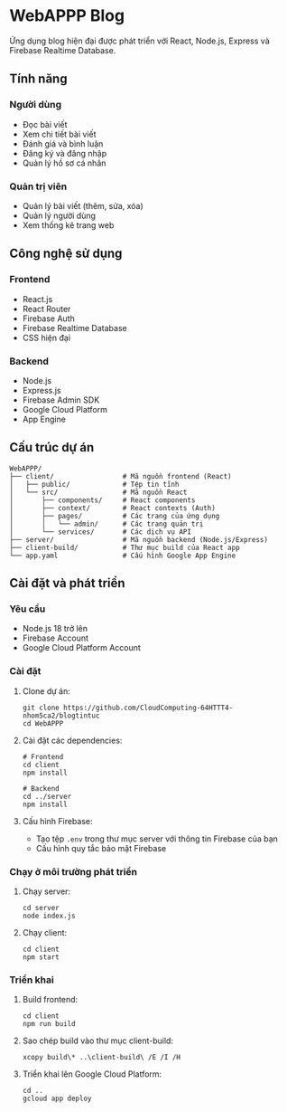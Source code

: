 # WebAPPP Blog

Ứng dụng blog hiện đại được phát triển với React, Node.js, Express và Firebase Realtime Database.

## Tính năng

### Người dùng

- Đọc bài viết
- Xem chi tiết bài viết
- Đánh giá và bình luận
- Đăng ký và đăng nhập
- Quản lý hồ sơ cá nhân

### Quản trị viên

- Quản lý bài viết (thêm, sửa, xóa)
- Quản lý người dùng
- Xem thống kê trang web

## Công nghệ sử dụng

### Frontend

- React.js
- React Router
- Firebase Auth
- Firebase Realtime Database
- CSS hiện đại

### Backend

- Node.js
- Express.js
- Firebase Admin SDK
- Google Cloud Platform
- App Engine

## Cấu trúc dự án

```
WebAPPP/
├── client/                 # Mã nguồn frontend (React)
│   ├── public/             # Tệp tin tĩnh
│   └── src/                # Mã nguồn React
│       ├── components/     # React components
│       ├── context/        # React contexts (Auth)
│       ├── pages/          # Các trang của ứng dụng
│       │   └── admin/      # Các trang quản trị
│       └── services/       # Các dịch vụ API
├── server/                 # Mã nguồn backend (Node.js/Express)
├── client-build/           # Thư mục build của React app
└── app.yaml                # Cấu hình Google App Engine
```

## Cài đặt và phát triển

### Yêu cầu

- Node.js 18 trở lên
- Firebase Account
- Google Cloud Platform Account

### Cài đặt

1. Clone dự án:

   ```
   git clone https://github.com/CloudComputing-64HTTT4-nhom5ca2/blogtintuc
   cd WebAPPP
   ```

2. Cài đặt các dependencies:

   ```
   # Frontend
   cd client
   npm install

   # Backend
   cd ../server
   npm install
   ```

3. Cấu hình Firebase:
   - Tạo tệp `.env` trong thư mục server với thông tin Firebase của bạn
   - Cấu hình quy tắc bảo mật Firebase

### Chạy ở môi trường phát triển

1. Chạy server:

   ```
   cd server
   node index.js
   ```

2. Chạy client:
   ```
   cd client
   npm start
   ```

### Triển khai

1. Build frontend:

   ```
   cd client
   npm run build
   ```

2. Sao chép build vào thư mục client-build:

   ```
   xcopy build\* ..\client-build\ /E /I /H
   ```

3. Triển khai lên Google Cloud Platform:
   ```
   cd ..
   gcloud app deploy
   ```
